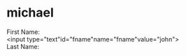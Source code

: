 # michael
<label for="fname">First Name:</label><br>
<input type="text"id="fname"name="fname"value="john"><br>
<label for="lname">Last Name:</label><br>
